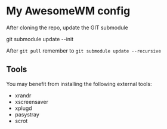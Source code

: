 My AwesomeWM config
===================

After cloning the repo, update the GIT submodule

   git submodule update --init

After `git pull` remember to `git submodule update --recursive`


Tools
-----

You may benefit from installing the following external tools:

- xrandr
- xscreensaver
- xplugd
- pasystray
- scrot
